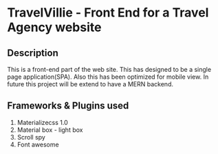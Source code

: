 # TravelVillie - Front End for a Travel Agency website

## Description
This is a front-end part of the web site. This has designed to be a single page application(SPA). Also this has been optimized for mobile view. In future this project will be extend to have a MERN backend.

## Frameworks & Plugins used
1. Materializecss 1.0 
2. Material box - light box
3. Scroll spy
4. Font awesome


